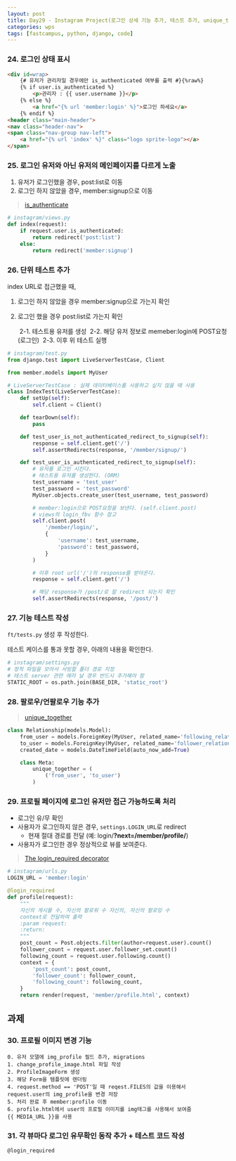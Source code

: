 ```yaml
---
layout: post
title: Day29 - Instagram Project(로그인 상세 기능 추가, 테스트 추가, unique_together를 이용한 팔로우 기능)
categories: wps
tags: [fastcampus, python, django, code]
---
```


### 24. 로그인 상태 표시

```html
<div id=wrap>
	{# 유저가 관리자일 경우에만 is_authenticated 여부를 출력 #}{%raw%}
	{% if user.is_authenticated %}
		<p>관리자 : {{ user.username }}</p>
	{% else %}
		<a href="{% url 'member:login' %}">로그인 하세요</a>
	{% endif %}
<header class="main-header">
<nav class="header-nav">
<span class="nav-group nav-left">
	<a href="{% url 'index' %}" class="logo sprite-logo"></a>
</span>
```



### 25. 로그인 유저와 아닌 유저의 메인페이지를 다르게 노출

1. 유저가 로그인했을 경우, post:list로 이동
2. 로그인 하지 않았을 경우, member:signup으로 이동

> [is_authenticate](
https://docs.djangoproject.com/en/1.10/topics/auth/default/#limiting-access-to-logged-in-users)

```python
# instagram/views.py
def index(request):
    if request.user.is_authenticated:
        return redirect('post:list')
    else:
        return redirect('member:signup')
```



### 26. 단위 테스트 추가

index URL로 접근했을 때,

1.    로그인 하지 않았을 경우 member:signup으로 가는지 확인

2.    로그인 했을 경우 post:list로 가는지 확인

      ​     2-1. 테스트용 유저를 생성
      ​     2-2. 해당 유저 정보로 memeber:login에 POST요청 (로그인)
      ​     2-3. 이후 위 테스트 실행

```python
# instagram/test.py
from django.test import LiveServerTestCase, Client

from member.models import MyUser

# LiveServerTestCase : 실제 데이터베이스를 사용하고 싶지 않을 때 사용
class IndexTest(LiveServerTestCase):
    def setUp(self):
        self.client = Client()

    def tearDown(self):
        pass

    def test_user_is_not_authenticated_redirect_to_signup(self):
        response = self.client.get('/')
        self.assertRedirects(response, '/member/signup/')

    def test_user_is_authenticated_redirect_to_signup(self):
        # 유저를 로그인 시킨다.
        # 테스트용 유저를 생성한다. (ORM)
        test_username = 'test_user'
        test_password = 'test_password'
        MyUser.objects.create_user(test_username, test_password)

        # member:login으로 POST요청을 보낸다. (self.client.post)
        # views의 login_fbv 함수 참고
        self.client.post(
            '/member/login/',
            {
                'username': test_username,
                'password': test_password,
            }
        )

        # 이후 root url('/')의 response를 받아온다.
        response = self.client.get('/')

        # 해당 response가 /post/로 잘 redirect 되는지 확인
        self.assertRedirects(response, '/post/')
```



### 27. 기능 테스트 작성

`ft/tests.py` 생성 후 작성한다.

테스트 케이스를 통과 못할 경우, 아래의 내용을 확인한다.

```python
# instagram/settings.py
# 정적 파일을 모아서 서빙할 폴더 경로 지정
# 테스트 server 관련 에러 날 경우 반드시 추가해야 함
STATIC_ROOT = os.path.join(BASE_DIR, 'static_root')
```



### 28. 팔로우/언팔로우 기능 추가

> [unique_together](https://docs.djangoproject.com/en/1.10/ref/models/options/#unique-together)

```python
class Relationship(models.Model):
    from_user = models.ForeignKey(MyUser, related_name='following_relations')
    to_user = models.ForeignKey(MyUser, related_name='follower_relations')
    created_date = models.DateTimeField(auto_now_add=True)

    class Meta:
        unique_together = (
            ('from_user', 'to_user')
        )
```



### 29. 프로필 페이지에 로그인 유저만 접근 가능하도록 처리

- 로그인 유/무 확인
- 사용자가 로그인하지 않은 경우, `settings.LOGIN_URL`로 redirect
  - 현재 절대 경로를 전달 (예: login/**?next=/member/profile/**)
- 사용자가 로그인한 경우 정상적으로 뷰를 보여준다.

> [The login_required decorator](https://docs.djangoproject.com/en/1.10/topics/auth/default/#the-login-required-decorator)

```python
# instagram/urls.py
LOGIN_URL = 'member:login'
```

```python
@login_required
def profile(request):
    """
    자신의 게시물 수, 자신의 팔로워 수 자신의, 자신의 팔로잉 수
    context로 전달하여 출력
    :param request:
    :return:
    """
    post_count = Post.objects.filter(author=request.user).count()
    follower_count = request.user.follower_set.count()
    following_count = request.user.following.count()
    context = {
        'post_count': post_count,
        'follower_count': follower_count,
        'following_count': following_count,
    }
    return render(request, 'member/profile.html', context)
```





## 과제

### 30. 프로필 이미지 변경 기능

```
0. 유저 모델에 img_profile 필드 추가, migrations
1. change_profile_image.html 파일 작성
2. ProfileImageForm 생성
3. 해당 Form을 템플릿에 렌더링
4. request.method == 'POST'일 때 reqest.FILES의 값을 이용해서
request.user의 img_profile을 변경 저장
5. 처리 완료 후 member:profile 이동
6. profile.html에서 user의 프로필 이미지를 img태그를 사용해서 보여줌
{{ MEDIA_URL }}을 사용
```



### 31. 각 뷰마다 로그인 유무확인 동작 추가 + 테스트 코드 작성
```
@login_required
```
